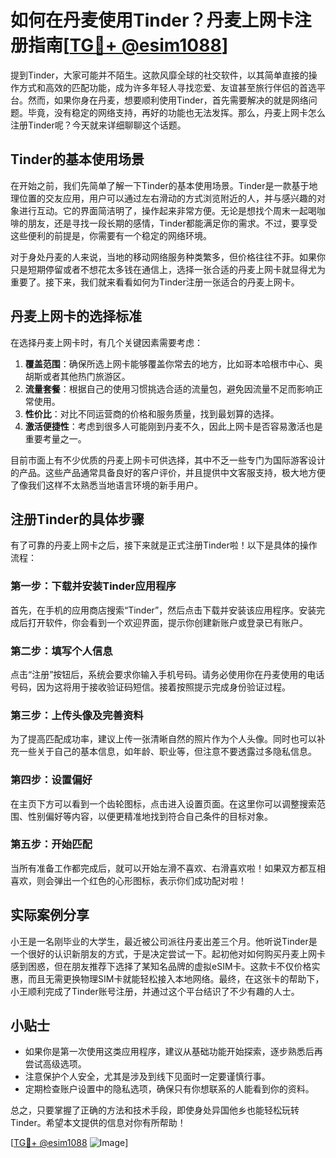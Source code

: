# 如何在丹麦使用Tinder？丹麦上网卡注册指南[[TG💪+ @esim1088](https://t.me/s/esim1088)]

提到Tinder，大家可能并不陌生。这款风靡全球的社交软件，以其简单直接的操作方式和高效的匹配功能，成为许多年轻人寻找恋爱、友谊甚至旅行伴侣的首选平台。然而，如果你身在丹麦，想要顺利使用Tinder，首先需要解决的就是网络问题。毕竟，没有稳定的网络支持，再好的功能也无法发挥。那么，丹麦上网卡怎么注册Tinder呢？今天就来详细聊聊这个话题。

## Tinder的基本使用场景

在开始之前，我们先简单了解一下Tinder的基本使用场景。Tinder是一款基于地理位置的交友应用，用户可以通过左右滑动的方式浏览附近的人，并与感兴趣的对象进行互动。它的界面简洁明了，操作起来非常方便。无论是想找个周末一起喝咖啡的朋友，还是寻找一段长期的感情，Tinder都能满足你的需求。不过，要享受这些便利的前提是，你需要有一个稳定的网络环境。

对于身处丹麦的人来说，当地的移动网络服务种类繁多，但价格往往不菲。如果你只是短期停留或者不想花太多钱在通信上，选择一张合适的丹麦上网卡就显得尤为重要了。接下来，我们就来看看如何为Tinder注册一张适合的丹麦上网卡。

## 丹麦上网卡的选择标准

在选择丹麦上网卡时，有几个关键因素需要考虑：

1. **覆盖范围**：确保所选上网卡能够覆盖你常去的地方，比如哥本哈根市中心、奥胡斯或者其他热门旅游区。
2. **流量套餐**：根据自己的使用习惯挑选合适的流量包，避免因流量不足而影响正常使用。
3. **性价比**：对比不同运营商的价格和服务质量，找到最划算的选择。
4. **激活便捷性**：考虑到很多人可能刚到丹麦不久，因此上网卡是否容易激活也是重要考量之一。

目前市面上有不少优质的丹麦上网卡可供选择，其中不乏一些专门为国际游客设计的产品。这些产品通常具备良好的客户评价，并且提供中文客服支持，极大地方便了像我们这样不太熟悉当地语言环境的新手用户。

## 注册Tinder的具体步骤

有了可靠的丹麦上网卡之后，接下来就是正式注册Tinder啦！以下是具体的操作流程：

### 第一步：下载并安装Tinder应用程序
首先，在手机的应用商店搜索“Tinder”，然后点击下载并安装该应用程序。安装完成后打开软件，你会看到一个欢迎界面，提示你创建新账户或登录已有账户。

### 第二步：填写个人信息
点击“注册”按钮后，系统会要求你输入手机号码。请务必使用你在丹麦使用的电话号码，因为这将用于接收验证码短信。接着按照提示完成身份验证过程。

### 第三步：上传头像及完善资料
为了提高匹配成功率，建议上传一张清晰自然的照片作为个人头像。同时也可以补充一些关于自己的基本信息，如年龄、职业等，但注意不要透露过多隐私信息。

### 第四步：设置偏好
在主页下方可以看到一个齿轮图标，点击进入设置页面。在这里你可以调整搜索范围、性别偏好等内容，以便更精准地找到符合自己条件的目标对象。

### 第五步：开始匹配
当所有准备工作都完成后，就可以开始左滑不喜欢、右滑喜欢啦！如果双方都互相喜欢，则会弹出一个红色的心形图标，表示你们成功配对啦！

## 实际案例分享

小王是一名刚毕业的大学生，最近被公司派往丹麦出差三个月。他听说Tinder是一个很好的认识新朋友的方式，于是决定尝试一下。起初他对如何购买丹麦上网卡感到困惑，但在朋友推荐下选择了某知名品牌的虚拟eSIM卡。这款卡不仅价格实惠，而且无需更换物理SIM卡就能轻松接入本地网络。最终，在这张卡的帮助下，小王顺利完成了Tinder账号注册，并通过这个平台结识了不少有趣的人士。

## 小贴士

- 如果你是第一次使用这类应用程序，建议从基础功能开始探索，逐步熟悉后再尝试高级选项。
- 注意保护个人安全，尤其是涉及到线下见面时一定要谨慎行事。
- 定期检查账户设置中的隐私选项，确保只有你想联系的人能看到你的资料。

总之，只要掌握了正确的方法和技术手段，即使身处异国他乡也能轻松玩转Tinder。希望本文提供的信息对你有所帮助！

[[TG💪+ @esim1088](https://t.me/s/esim1088) ![Image](https://i.postimg.cc/4NQfJmqS/Snipaste-2025-05-13-00-14-12.png)]